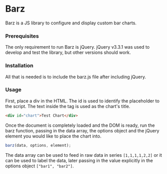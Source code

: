 # Barz

Barz is a JS library to configure and display custom bar charts.

### Prerequisites

The only requirement to run Barz is jQuery. jQuery v3.3.1 was used to develop and test the library, but other versions should work.

### Installation

All that is needed is to include the barz.js file after including jQuery.

### Usage

First, place a div in the HTML. The id is used to identify the placeholder to the script. The text inside the tag is used as the chart's title.

```html
<div id="chart">Test Chart</div>
```

Once the document is completely loaded and the DOM is ready, run the barz function, passing in the data array, the options object and the jQuery element you would like to place the chart into.

```js
barz(data, options, element);
```

The data array can be used to feed in raw data in series `[1,1,1,1,2,2]`  or it can be used to label the data, later passing in the value explicitly in the options object `["bar1", "bar2"]`.
